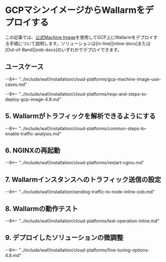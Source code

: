 # GCPマシンイメージからWallarmをデプロイする

この記事では、[公式Machine Image](https://console.cloud.google.com/launcher/details/wallarm-node-195710/wallarm-node)を使用してGCP上にWallarmをデプロイする手順について説明します。ソリューションは[in-line][inline-docs]または[Out-of-Band][oob-docs]のいずれかでデプロイできます。

## ユースケース

--8<-- "../include/waf/installation/cloud-platforms/gcp-machine-image-use-cases.md"

--8<-- "../include/waf/installation/cloud-platforms/reqs-and-steps-to-deploy-gcp-image-4.8.md"

## 5. Wallarmがトラフィックを解析できるようにする

--8<-- "../include/waf/installation/cloud-platforms/common-steps-to-enable-traffic-analysis.md"

## 6. NGINXの再起動

--8<-- "../include/waf/installation/cloud-platforms/restart-nginx.md"

## 7. Wallarmインスタンスへのトラフィック送信の設定

--8<-- "../include/waf/installation/sending-traffic-to-node-inline-oob.md"

## 8. Wallarmの動作テスト

--8<-- "../include/waf/installation/cloud-platforms/test-operation-inline.md"

## 9. デプロイしたソリューションの微調整

--8<-- "../include/waf/installation/cloud-platforms/fine-tuning-options-4.8.md"